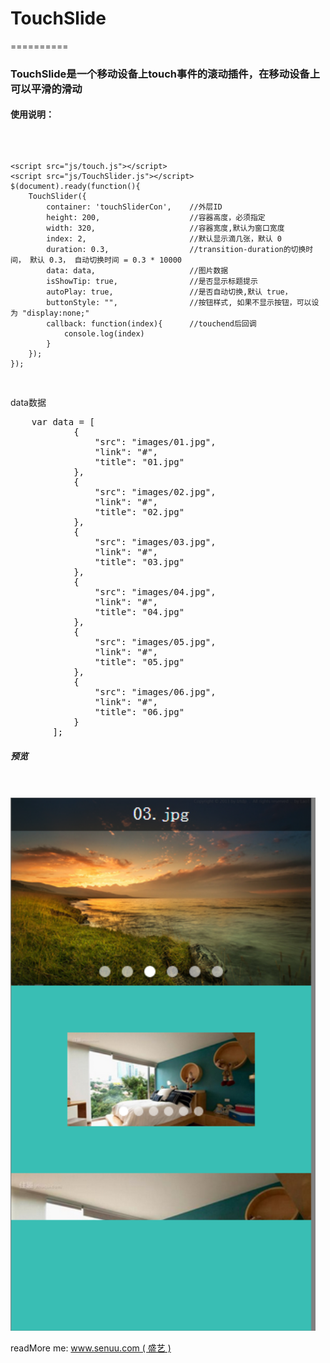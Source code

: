 <h1>TouchSlide</h1>
==========

<h3>TouchSlide是一个移动设备上touch事件的滚动插件，在移动设备上可以平滑的滑动</h3>

<h4>使用说明：</h4>

<pre>
	<script src="js/zepto.min.js"></script>
	<script src="js/touch.js"></script>
	<script src="js/TouchSlider.js"></script>
	$(document).ready(function(){
		TouchSlider({
			container: 'touchSliderCon', 	//外层ID
			height: 200,					//容器高度，必须指定
			width: 320, 					//容器宽度,默认为窗口宽度
			index: 2,						//默认显示滴几张，默认 0
			duration: 0.3,					//transition-duration的切换时间， 默认 0.3， 自动切换时间 = 0.3 * 10000
			data: data,						//图片数据
			isShowTip: true,				//是否显示标题提示
			autoPlay: true, 				//是否自动切换,默认 true，
			buttonStyle: "", 				//按钮样式, 如果不显示按钮，可以设为 "display:none;"
			callback: function(index){		//touchend后回调
				console.log(index)
			}
		});
	});
</pre>

<p>data数据</p>

<pre>
	var data = [
			{
				"src": "images/01.jpg",
				"link": "#",
				"title": "01.jpg"
			},
			{
				"src": "images/02.jpg",
				"link": "#",
				"title": "02.jpg"
			},
			{
				"src": "images/03.jpg",
				"link": "#",
				"title": "03.jpg"
			},
			{
				"src": "images/04.jpg",
				"link": "#",
				"title": "04.jpg"
			},
			{
				"src": "images/05.jpg",
				"link": "#",
				"title": "05.jpg"
			},
			{
				"src": "images/06.jpg",
				"link": "#",
				"title": "06.jpg"
			}
		];
</pre>

<p>
	<h5>预览</h5>
	<br>
	<br>
	<img src="images/2014-07-13_114146.png" alt="">
</p>

<p>
	readMore me: <a href="www.senuu.com" target="_blank">www.senuu.com ( 盛艺 )</a>
</p>
